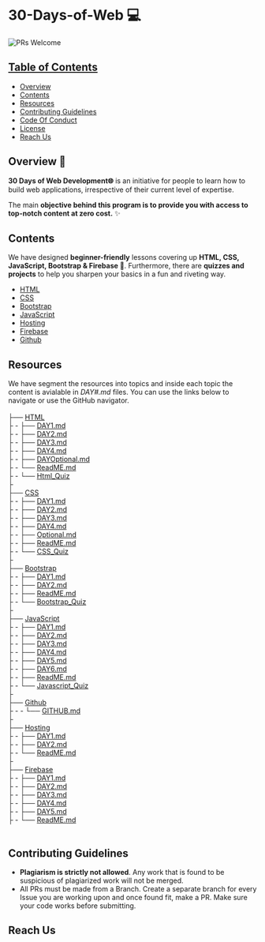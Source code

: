# 30-Days-of-Web 💻

 <img src="https://img.shields.io/badge/PRs-welcome-brightgreen.svg?style=for-the-badge" alt="PRs Welcome" /> <a href="https://github.com/Kingswhale/30-Days-of-Web/pulls" target="_blank">

<!-- TABLE OF CONTENTS -->
## Table of Contents

* [Overview](#overview)
* [Contents](#contents)
* [Resources](#resources)
* [Contributing Guidelines](#contributing-guidelines)
* [Code Of Conduct](#code-of-conduct)
* [License](#license)
* [Reach Us](#reach-us)


<!-- OVERVIEW -->
## Overview 📝

**30 Days of Web Development🌐**  is an initiative for people to learn how to build web applications, irrespective of their current level of expertise.

The main **objective behind this program is to provide you with access to top-notch content at zero cost.** ✨


<!-- CONTENTS -->
## Contents

We have designed **beginner-friendly** lessons covering up **HTML, CSS, JavaScript, Bootstrap & Firebase 💛**. 
Furthermore, there are **quizzes and projects** to help you sharpen your basics in a fun and riveting way.

- [HTML](/HTML/ReadME.md)
- [CSS](/CSS/ReadME.md) 
- [Bootstrap](/Bootstrap/ReadME.md)
- [JavaScript](/JavaScript/ReadME.md)
- [Hosting](/Hosting/ReadME.md)
- [Firebase](/Firebase/ReadME.md)
- [Github](/Github/ReadME.md)



## Resources

We have segment the resources into topics and inside each topic the content is avialable in _DAY#.md_ files. You can use the links below to navigate or use the GitHub navigator.
<br>
<br>
├── [HTML](https://github.com/Kingswhale/30-Days-of-Web/tree/main/HTML)<br>
├ - ├── [DAY1.md](https://github.com/Kingswhale/30-Days-of-Web/blob/main/HTML/DAY1.md)<br>
├ - ├── [DAY2.md](https://github.com/Kingswhale/30-Days-of-Web/blob/main/HTML/DAY2.md)<br>
├ - ├── [DAY3.md](https://github.com/3Kingswhale/30-Days-of-Web/blob/main/HTML/DAY3.md)<br>
├ - ├── [DAY4.md](https://github.com/Kingswhale/30-Days-of-Web/blob/main/HTML/DAY4.md)<br>
├ - ├── [DAYOptional.md](https://github.com/Kingswhale/30-Days-of-Web/blob/main/HTML/DAYOptional.md)<br>
├ - └── [ReadME.md](https://github.com/Kingswhale/30-Days-of-Web/blob/main/HTML/ReadME.md)<br>
├ - └── [Html_Quiz](https://github.com/Kingswhale/30-Days-of-Web/blob/main/HTML/Html_Quiz.md)<br>
├<br>
├── [CSS](https://github.com/Kingswhale/30-Days-of-Web/tree/main/CSS)<br>
├ - ├── [DAY1.md](https://github.com/Kingswhale/30-Days-of-Web/blob/main/CSS/DAY1.md)<br>
├ - ├── [DAY2.md](https://github.com/Kingswhale/30-Days-of-Web/blob/main/CSS/DAY2.md)<br>
├ - ├── [DAY3.md](https://github.com/Kingswhale/30-Days-of-Web/blob/main/CSS/DAY3.md)<br>
├ - ├── [DAY4.md](https://github.com/Kingswhale/30-Days-of-Web/blob/main/CSS/DAY4.md)<br>
├ - ├── [Optional.md](https://github.com/Kingswhale/30-Days-of-Web/blob/main/CSS/Optional.md)<br>
├ - ├── [ReadME.md](https://github.com/Kingswhale/30-Days-of-Web/blob/main/CSS/ReadME.md)<br>
├ - └── [CSS_Quiz](https://github.com/Kingswhale/30-Days-of-Web/blob/main/CSS/CSS_Quiz.md)<br>
├<br>
├── [Bootstrap](https://github.com/Kingswhale/30-Days-of-Web/tree/main/CSS)<br>
├ - ├── [DAY1.md](https://github.com/Kingswhale/30-Days-of-Web/blob/main/Bootstrap/DAY1.md)<br>
├ - ├── [DAY2.md](https://github.com/Kingswhale/30-Days-of-Web/blob/main/Bootstrap/DAY2.md)<br>
├ - ├── [ReadME.md](https://github.com/Kingswhale/30-Days-of-Web/blob/main/Bootstrap/ReadME.md)<br>
├ - └── [Bootstrap_Quiz](https://github.com/Kingswhale/30-Days-of-Web/blob/main/Bootstrap/Bootstrap_Quiz.md)<br>
├<br>
├── [JavaScript](https://github.com/Kingswhale/30-Days-of-Web/tree/main/JavaScript)<br>
├ - ├── [DAY1.md](https://github.com/Kingswhale/30-Days-of-Web/blob/main/JavaScript/DAY1.md)<br>
├ - ├── [DAY2.md](https://github.com/Kingswhale/30-Days-of-Web/blob/main/JavaScript/DAY2.md)<br>
├ - ├── [DAY3.md](https://github.com/Kingswhale/30-Days-of-Web/blob/main/JavaScript/DAY3.md)<br>
├ - ├── [DAY4.md](https://github.com/Kingswhale/30-Days-of-Web/blob/main/JavaScript/DAY4.md)<br>
├ - ├── [DAY5.md](https://github.com/Kingswhale/30-Days-of-Web/blob/main/JavaScript/DAY5.md)<br>
├ - ├── [DAY6.md](https://github.com/Kingswhale/30-Days-of-Web/blob/main/JavaScript/DAY6.md)<br>
├ - ├── [ReadME.md](https://github.com/Kingswhale/30-Days-of-Web/blob/main/JavaScript/ReadME.md)<br>
├ - └── [Javascript_Quiz](https://github.com/Kingswhale/30-Days-of-Web/blob/main/JavaScript/Javascript_Quiz.md)<br>
├<br>
├── [Github](https://github.com/Kingswhale/30-Days-of-Web/blob/main/Github)<br>
├ - - └── [GITHUB.md](https://github.com/Kingswhale/30-Days-of-Web/blob/main/Github/GITHUB.md)<br>
├<br>
├── [Hosting](https://github.com/Kingswhale/30-Days-of-Web/tree/main/Hosting)<br>
├ - ├── [DAY1.md](https://github.com/Kingswhale/30-Days-of-Web/blob/main/Hosting/DAY1.md)<br>
├ - ├── [DAY2.md](https://github.com/Kingswhale/30-Days-of-Web/blob/main/Hosting/DAY2.md)<br>
├ - └── [ReadME.md](https://github.com/Kingswhale/30-Days-of-Web/blob/main/Hosting/ReadME.md)<br>
├<br>
├── [Firebase](https://github.com/Kingswhale/30-Days-of-Web/tree/main/Firebase)<br>
├ - ├── [DAY1.md](https://github.com/Kingswhale/30-Days-of-Web/blob/main/Firebase/DAY1.md)<br>
├ - ├── [DAY2.md](https://github.com/Kingswhale/30-Days-of-Web/blob/main/Firebase/DAY2.md)<br>
├ - ├── [DAY3.md](https://github.com/Kingswhale/30-Days-of-Web/blob/main/Firebase/DAY3.md)<br>
├ - ├── [DAY4.md](https://github.com/Kingswhale/30-Days-of-Web/blob/main/Firebase/DAY4.md)<br>
├ - ├── [DAY5.md](https://github.com/Kingswhale/30-Days-of-Web/blob/main/Firebase/DAY5.md)<br>
├ - └── [ReadME.md](https://github.com/Kingswhale/30-Days-of-Web/blob/main/Firebase/ReadME.md)<br>
<br>

<!-- CONTRIBUTING GUIDELINES -->
## Contributing Guidelines

- **Plagiarism is strictly not allowed**. Any work that is found to be suspicious of plagiarized work will not be merged.
- All PRs must be made from a Branch. Create a separate branch for every Issue you are working upon and once found fit, make a PR.
Make sure your code works before submitting.

<!-- pls add license and CoC here -->

<!-- Reach Us -->
## Reach Us
